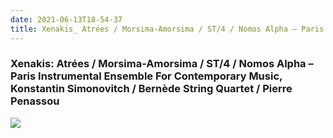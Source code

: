 ```yaml
---
date: 2021-06-13T18-54-37
title: Xenakis_ Atrées / Morsima-Amorsima / ST/4 / Nomos Alpha – Paris Instrumental Ensemble For Contemporary Music, Konstantin Simonovitch / Bernède String Quartet / Pierre Penassou 
---
```

### Xenakis: Atrées / Morsima-Amorsima / ST/4 / Nomos Alpha – Paris Instrumental Ensemble For Contemporary Music, Konstantin Simonovitch / Bernède String Quartet / Pierre Penassou 
[1]: https://www.discogs.com/release/1643590

[![](https://img.discogs.com/Nc_p9sFXgy0ekKIW-AimU2LrK5w=/fit-in/600x598/filters:strip_icc():format(jpeg):mode_rgb():quality(90)/discogs-images/R-1643590-1623280883-7852.jpeg.jpg)][1]
